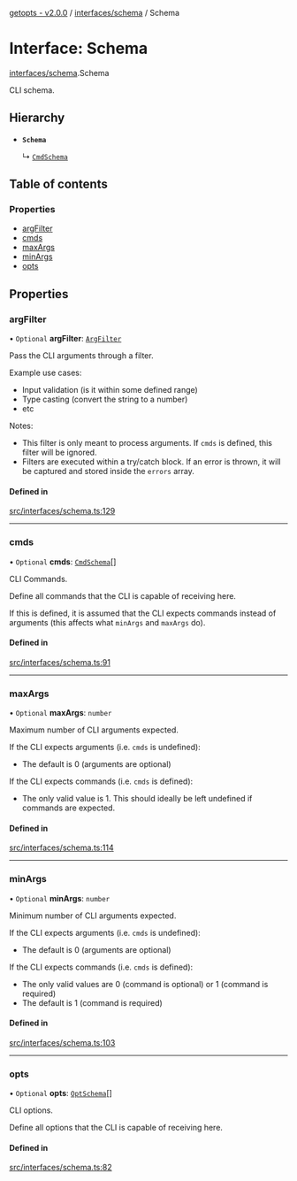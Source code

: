 [getopts - v2.0.0](../README.md) / [interfaces/schema](../modules/interfaces_schema.md) / Schema

# Interface: Schema

[interfaces/schema](../modules/interfaces_schema.md).Schema

CLI schema.

## Hierarchy

- **`Schema`**

  ↳ [`CmdSchema`](interfaces_schema.CmdSchema.md)

## Table of contents

### Properties

- [argFilter](interfaces_schema.Schema.md#argfilter)
- [cmds](interfaces_schema.Schema.md#cmds)
- [maxArgs](interfaces_schema.Schema.md#maxargs)
- [minArgs](interfaces_schema.Schema.md#minargs)
- [opts](interfaces_schema.Schema.md#opts)

## Properties

### argFilter

• `Optional` **argFilter**: [`ArgFilter`](interfaces_schema.ArgFilter.md)

Pass the CLI arguments through a filter.

Example use cases:

- Input validation (is it within some defined range)
- Type casting (convert the string to a number)
- etc

Notes:

- This filter is only meant to process arguments. If `cmds` is defined,
  this filter will be ignored.
- Filters are executed within a try/catch block. If an error is thrown, it
  will be captured and stored inside the `errors` array.

#### Defined in

[src/interfaces/schema.ts:129](https://github.com/prasadrajandran/node-getopts/blob/f04388b/src/interfaces/schema.ts#L129)

---

### cmds

• `Optional` **cmds**: [`CmdSchema`](interfaces_schema.CmdSchema.md)[]

CLI Commands.

Define all commands that the CLI is capable of receiving here.

If this is defined, it is assumed that the CLI expects commands instead of
arguments (this affects what `minArgs` and `maxArgs` do).

#### Defined in

[src/interfaces/schema.ts:91](https://github.com/prasadrajandran/node-getopts/blob/f04388b/src/interfaces/schema.ts#L91)

---

### maxArgs

• `Optional` **maxArgs**: `number`

Maximum number of CLI arguments expected.

If the CLI expects arguments (i.e. `cmds` is undefined):

- The default is 0 (arguments are optional)

If the CLI expects commands (i.e. `cmds` is defined):

- The only valid value is 1. This should ideally be left undefined if
  commands are expected.

#### Defined in

[src/interfaces/schema.ts:114](https://github.com/prasadrajandran/node-getopts/blob/f04388b/src/interfaces/schema.ts#L114)

---

### minArgs

• `Optional` **minArgs**: `number`

Minimum number of CLI arguments expected.

If the CLI expects arguments (i.e. `cmds` is undefined):

- The default is 0 (arguments are optional)

If the CLI expects commands (i.e. `cmds` is defined):

- The only valid values are 0 (command is optional) or 1 (command is
  required)
- The default is 1 (command is required)

#### Defined in

[src/interfaces/schema.ts:103](https://github.com/prasadrajandran/node-getopts/blob/f04388b/src/interfaces/schema.ts#L103)

---

### opts

• `Optional` **opts**: [`OptSchema`](interfaces_schema.OptSchema.md)[]

CLI options.

Define all options that the CLI is capable of receiving here.

#### Defined in

[src/interfaces/schema.ts:82](https://github.com/prasadrajandran/node-getopts/blob/f04388b/src/interfaces/schema.ts#L82)
